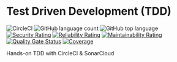 # Test Driven Development (TDD)

![CircleCI](https://img.shields.io/circleci/build/github/adniang75/reverse-polish-calculator/master) ![GitHub language count](https://img.shields.io/github/languages/count/adniang75/reverse-polish-calculator) ![GitHub top language](https://img.shields.io/github/languages/top/adniang75/reverse-polish-calculator)
[![Security Rating](https://sonarcloud.io/api/project_badges/measure?project=adniang75_reverse-polish-calculator&metric=security_rating)](https://sonarcloud.io/summary/new_code?id=adniang75_reverse-polish-calculator) [![Reliability Rating](https://sonarcloud.io/api/project_badges/measure?project=adniang75_reverse-polish-calculator&metric=reliability_rating)](https://sonarcloud.io/summary/new_code?id=adniang75_reverse-polish-calculator) [![Maintainability Rating](https://sonarcloud.io/api/project_badges/measure?project=adniang75_reverse-polish-calculator&metric=sqale_rating)](https://sonarcloud.io/summary/new_code?id=adniang75_reverse-polish-calculator)
[![Quality Gate Status](https://sonarcloud.io/api/project_badges/measure?project=adniang75_reverse-polish-calculator&metric=alert_status)](https://sonarcloud.io/summary/new_code?id=adniang75_reverse-polish-calculator) [![Coverage](https://sonarcloud.io/api/project_badges/measure?project=adniang75_reverse-polish-calculator&metric=coverage)](https://sonarcloud.io/summary/new_code?id=adniang75_reverse-polish-calculator)

Hands-on TDD with CircleCI & SonarCloud